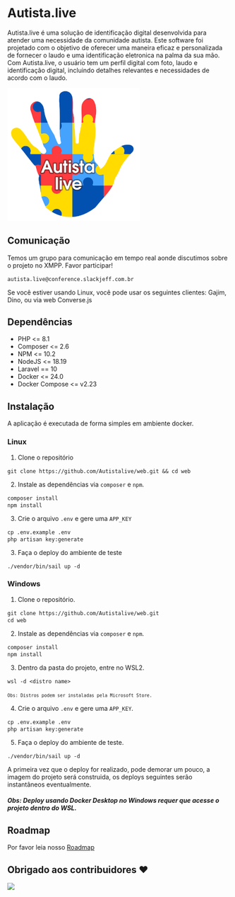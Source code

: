 # Autista.live
Autista.live é uma solução de identificação digital desenvolvida para atender uma necessidade da comunidade autista. Este software foi projetado com o objetivo de oferecer uma maneira eficaz e personalizada de fornecer o laudo e uma identificação eletronica na palma da sua mão.
Com Autista.live, o usuário tem um perfil digital com foto, laudo e identificação digital, incluindo detalhes relevantes e necessidades de acordo com o laudo. 

<img src="logo.png" alt="Logo Projeto" style="width:300px;"/>

## Comunicação
Temos um grupo para comunicação em tempo real aonde discutimos sobre o projeto no XMPP.
Favor participar!

```
autista.live@conference.slackjeff.com.br
```
Se você estiver usando Linux, você pode usar os seguintes clientes: Gajim, Dino, ou via web Converse.js

## Dependências

- PHP <= 8.1
- Composer <= 2.6
- NPM <= 10.2
- NodeJS <= 18.19
- Laravel == 10
- Docker <= 24.0
- Docker Compose <= v2.23

## Instalação

A aplicação é executada de forma simples em ambiente docker.

### Linux

1. Clone o repositório
```
git clone https://github.com/Autistalive/web.git && cd web
```

2. Instale as dependências via `composer` e `npm`.
```
composer install
npm install
```

3. Crie o arquivo `.env` e gere uma `APP_KEY`
```
cp .env.example .env
php artisan key:generate
```

3. Faça o deploy do ambiente de teste
```
./vendor/bin/sail up -d
```

### Windows

1. Clone o repositório.
```
git clone https://github.com/Autistalive/web.git
cd web
```

2. Instale as dependências via `composer` e `npm`.
```
composer install
npm install
```

3. Dentro da pasta do projeto, entre no WSL2.
```
wsl -d <distro name>
```
<small>`Obs: Distros podem ser instaladas pela Microsoft Store.`</small>

4. Crie o arquivo `.env` e gere uma `APP_KEY`.
```
cp .env.example .env
php artisan key:generate
```

5. Faça o deploy do ambiente de teste.
```
./vendor/bin/sail up -d
```

A primeira vez que o deploy for realizado, pode demorar um pouco, a imagem do projeto será construida, os deploys seguintes serão instantâneos eventualmente.

##### Obs: Deploy usando Docker Desktop no Windows requer que acesse o projeto dentro do WSL.

## Roadmap
Por favor leia nosso [Roadmap](roadmap.md)

## Obrigado aos contribuidores ❤

<a href = "https://github.com/Autistalive/web/graphs/contributors">
  <img src = "https://contrib.rocks/image?repo=Autistalive/web"/>
</a>
